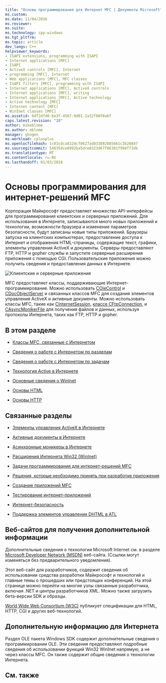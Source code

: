 ```yaml
---
title: "Основы программирования для Интернет MFC | Документы Microsoft"
ms.custom: 
ms.date: 11/04/2016
ms.reviewer: 
ms.suite: 
ms.technology: cpp-windows
ms.tgt_pltfrm: 
ms.topic: article
dev_langs: C++
helpviewer_keywords:
- ISAPI extensions, programming with ISAPI
- Internet applications [MFC]
- ISAPI
- ActiveX controls [MFC], Internet
- programming [MFC], Internet
- Web applications [MFC], MFC classes
- ISAPI filters [MFC], programming with ISAPI
- Internet applications [MFC], ActiveX controls
- Internet applications [MFC], writing
- Internet applications [MFC], Active technology
- Active technology [MFC]
- Internet content [MFC]
- WinInet classes [MFC]
ms.assetid: 6df2dfd0-6e3f-4587-9d01-2a32f00f8a6f
caps.latest.revision: "18"
author: mikeblome
ms.author: mblome
manager: ghogen
ms.workload: cplusplus
ms.openlocfilehash: 1c03cdca832dcf0627ad033082085661c3b26847
ms.sourcegitcommit: 54035dce0992ba5dce0323d67f86301f994ff3db
ms.translationtype: MT
ms.contentlocale: ru-RU
ms.lasthandoff: 01/03/2018
---
```

# <a name="mfc-internet-programming-basics"></a>Основы программирования для интернет-решений MFC
Корпорация Майкрософт предоставляет множество API-интерфейсы для программирования клиентских и серверных приложений. Для использования в Интернете, записываются много новых приложений и технологии, возможности браузера и изменение параметров безопасности, будут записаны новые типы приложений. Браузеры запуска на клиентских компьютерах, предоставление доступа к Интернет и отображения HTML-страницы, содержащие текст, графики, элементы управления ActiveX и документы. Серверы предоставляют FTP, HTTP и gopher службы и запустите серверные расширения приложения с помощью CGI. Пользовательские приложения можно получить сведения и предоставления данных в Интернете.  
  
 ![Клиентские и серверные приложения](../mfc/media/vc38bq1.gif "vc38bq1")  
  
 MFC предоставляет классы, поддерживающие Интернет-программирование. Можно использовать [COleControl](../mfc/reference/colecontrol-class.md) и [CDocObjectServer](../mfc/reference/cdocobjectserver-class.md) и связанных классов MFC для создания элементов управления ActiveX и активные документы. Можно использовать классы MFC, такие как [CInternetSession](../mfc/reference/cinternetsession-class.md), [классе CFtpConnection](../mfc/reference/cftpconnection-class.md), и [CAsyncMonikerFile](../mfc/reference/casyncmonikerfile-class.md) для получения файлов и данных, используя протоколы Интернета, таких как FTP, HTTP и gopher.  
  
## <a name="in-this-section"></a>В этом разделе  
  
-   [Классы MFC, связанные с Интернетом](../mfc/internet-related-mfc-classes.md)  
  
-   [Сведения о работе с Интернетом по разделам](../mfc/internet-information-by-topic.md)  
  
-   [Сведения о работе с Интернетом по задачам](../mfc/internet-information-by-task.md)  
  
-   [Технология Active в Интернете](../mfc/active-technology-on-the-internet.md)  
  
-   [Основные сведения о WinInet](../mfc/wininet-basics.md)  
  
-   [Основы HTML](../mfc/html-basics.md)  
  
-   [Основы HTTP](../mfc/http-basics.md)  
  
## <a name="related-sections"></a>Связанные разделы  
  
-   [Элементы управления ActiveX в Интернете](../mfc/activex-controls-on-the-internet.md)  
  
-   [Активные документы в Интернете](../mfc/active-documents-on-the-internet.md)  
  
-   [Асинхронные моникеры в Интернете](../mfc/asynchronous-monikers-on-the-internet.md)  
  
-   [Расширения Интернета Win32 (WinInet)](../mfc/win32-internet-extensions-wininet.md)  
  
-   [Задачи программирования для интернет-решений MFC](../mfc/mfc-internet-programming-tasks.md)  
  
-   [Решения, которые необходимо принять при разработке приложения](../mfc/application-design-choices.md)  
  
-   [Создание приложений MFC](../mfc/writing-mfc-applications.md)  
  
-   [Тестирование интернет-приложений](../mfc/testing-internet-applications.md)  
  
-   [Интернет-безопасность](../mfc/internet-security-cpp.md)  
  
-   [Поддержка элементов управления DHTML в ATL](../atl/atl-support-for-dhtml-controls.md)  
  
##  <a name="_core_web_sites_for_more_information"></a>Веб-сайтов для получения дополнительной информации  
 Дополнительные сведения о технологии Microsoft Internet см. в разделе [Microsoft Developer Network (MSDN)](http://go.microsoft.com/fwlink/p/?linkid=56322) веб-сайта. (Ссылки могут изменяться без предварительного уведомления).  
  
 Этот веб-сайт для разработчиков, содержит сведения об использовании средства разработки Майкрософт и технологий и главные темы о прошедших или предстоящих конференций. На этой странице можно перейти на многие узлы связанные разработчика, включая .NET и центры разработчиков XML. Можно также загрузить бета-версии SDK и образцы.  
  
 [World Wide Web Consortium (W3C)](http://go.microsoft.com/fwlink/p/?linkid=37125) публикует спецификации для HTML, HTTP, CGI и других веб-технологий.  
  
##  <a name="_core_more_internet_help"></a>Дополнительную информацию для Интернета  
 Раздел OLE пакета Windows SDK содержит дополнительные сведения о программировании OLE. Эти сведения предоставляют подробные сведения об использовании функций Win32 WinInet напрямую, а не через классы MFC. Он также содержит общие сведения о технологии Интернета.  
  
## <a name="see-also"></a>См. также  



